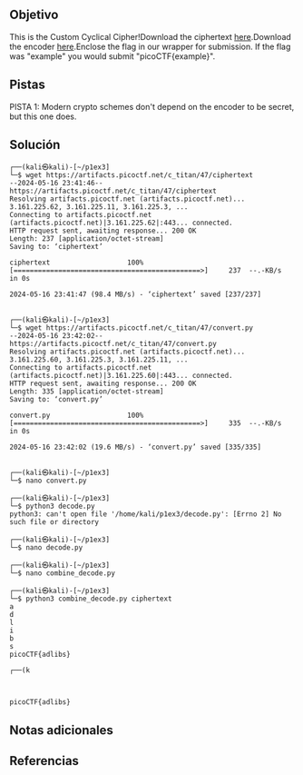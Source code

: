 ## Objetivo
This is the Custom Cyclical Cipher!Download the ciphertext [here](https://artifacts.picoctf.net/c_titan/47/ciphertext).Download the encoder [here](https://artifacts.picoctf.net/c_titan/47/convert.py).Enclose the flag in our wrapper for submission. If the flag was "example" you would submit "picoCTF{example}".
## Pistas
PISTA 1:
Modern crypto schemes don't depend on the encoder to be secret, but this one does.

## Solución
```
┌──(kali㉿kali)-[~/p1ex3]
└─$ wget https://artifacts.picoctf.net/c_titan/47/ciphertext                                  
--2024-05-16 23:41:46--  https://artifacts.picoctf.net/c_titan/47/ciphertext
Resolving artifacts.picoctf.net (artifacts.picoctf.net)... 3.161.225.62, 3.161.225.11, 3.161.225.3, ...
Connecting to artifacts.picoctf.net (artifacts.picoctf.net)|3.161.225.62|:443... connected.
HTTP request sent, awaiting response... 200 OK
Length: 237 [application/octet-stream]
Saving to: ‘ciphertext’

ciphertext                   100%[==============================================>]     237  --.-KB/s    in 0s      

2024-05-16 23:41:47 (98.4 MB/s) - ‘ciphertext’ saved [237/237]

                                                                                                                    
┌──(kali㉿kali)-[~/p1ex3]
└─$ wget https://artifacts.picoctf.net/c_titan/47/convert.py
--2024-05-16 23:42:02--  https://artifacts.picoctf.net/c_titan/47/convert.py
Resolving artifacts.picoctf.net (artifacts.picoctf.net)... 3.161.225.60, 3.161.225.3, 3.161.225.11, ...
Connecting to artifacts.picoctf.net (artifacts.picoctf.net)|3.161.225.60|:443... connected.
HTTP request sent, awaiting response... 200 OK
Length: 335 [application/octet-stream]
Saving to: ‘convert.py’

convert.py                   100%[==============================================>]     335  --.-KB/s    in 0s      

2024-05-16 23:42:02 (19.6 MB/s) - ‘convert.py’ saved [335/335]

                                                                                                                    
┌──(kali㉿kali)-[~/p1ex3]
└─$ nano convert.py             
                                                                                                                    
┌──(kali㉿kali)-[~/p1ex3]
└─$ python3 decode.py                                          
python3: can't open file '/home/kali/p1ex3/decode.py': [Errno 2] No such file or directory
                                                                                                                    
┌──(kali㉿kali)-[~/p1ex3]
└─$ nano decode.py   
                                                                                                                    
┌──(kali㉿kali)-[~/p1ex3]
└─$ nano combine_decode.py                           
                                                                                                                    
┌──(kali㉿kali)-[~/p1ex3]
└─$ python3 combine_decode.py ciphertext 
a
d
l
i
b
s
picoCTF{adlibs}
                                                                                                                    
┌──(k



picoCTF{adlibs}
```
## Notas adicionales

## Referencias